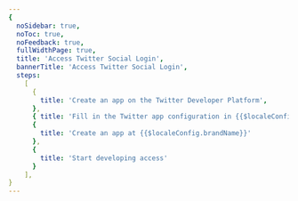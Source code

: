 ```yaml
---
{
  noSidebar: true,
  noToc: true,
  noFeedback: true,
  fullWidthPage: true,
  title: 'Access Twitter Social Login',
  bannerTitle: 'Access Twitter Social Login',
  steps:
    [
      {
        title: 'Create an app on the Twitter Developer Platform',
      },
      { title: 'Fill in the Twitter app configuration in {{$localeConfig.brandName}}' },
      {
        title: 'Create an app at {{$localeConfig.brandName}}'
      },
      {
        title: 'Start developing access'
      }
    ],
}
---
```


<IntegrationDetail backLink="/en/guides/connections/social"/>
